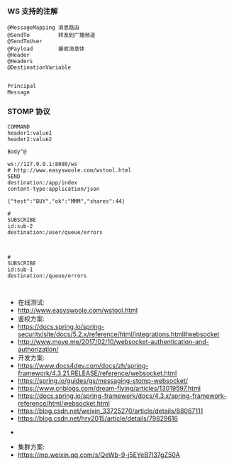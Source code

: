 ### WS 支持的注解

```shell
@MessageMapping 消息路由
@SendTo         转发到广播频道
@SendToUser
@Payload        接收消息体
@Header
@Headers
@DestinationVariable


Principal
Message
```

### STOMP 协议

```shell
COMMAND
header1:value1
header2:value2

Body^@
```

```shell
ws://127.0.0.1:8080/ws
# http://www.easyswoole.com/wstool.html
SEND
destination:/app/index
content-type:application/json

{"test":"BUY","ok":"MMM","shares":44} 

#
SUBSCRIBE
id:sub-2
destination:/user/queue/errors

 

# 
SUBSCRIBE
id:sub-1
destination:/queue/errors

 

```

* 在线测试:
* http://www.easyswoole.com/wstool.html
* 鉴权方案:
* https://docs.spring.io/spring-security/site/docs/5.2.x/reference/html/integrations.html#websocket
* http://www.moye.me/2017/02/10/websocket-authentication-and-authorization/
* 开发方案:
* https://www.docs4dev.com/docs/zh/spring-framework/4.3.21.RELEASE/reference/websocket.html
* https://spring.io/guides/gs/messaging-stomp-websocket/
* https://www.cnblogs.com/dream-flying/articles/13019597.html
* https://docs.spring.io/spring-framework/docs/4.3.x/spring-framework-reference/html/websocket.html
* https://blog.csdn.net/weixin_33725270/article/details/88067111
* https://blog.csdn.net/hry2015/article/details/79829616
* <p>
* 集群方案:
* https://mp.weixin.qq.com/s/QeWb-9-j5EYeB7I37gZ50A
